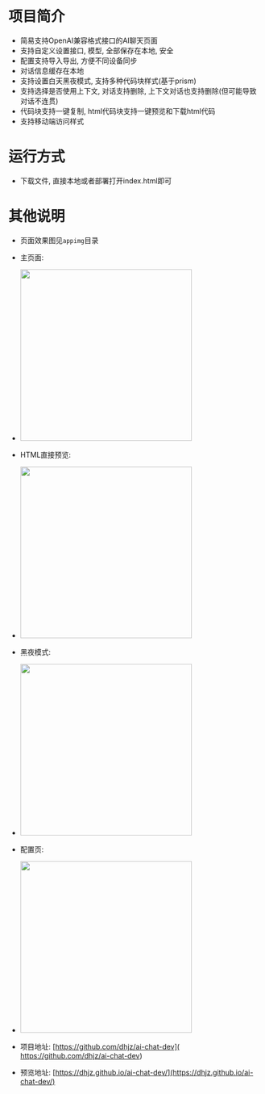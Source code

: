 # 项目简介
- 简易支持OpenAI兼容格式接口的AI聊天页面
- 支持自定义设置接口, 模型, 全部保存在本地, 安全
- 配置支持导入导出, 方便不同设备同步
- 对话信息缓存在本地
- 支持设置白天黑夜模式, 支持多种代码块样式(基于prism)
- 支持选择是否使用上下文, 对话支持删除, 上下文对话也支持删除(但可能导致对话不连贯)
- 代码块支持一键复制, html代码块支持一键预览和下载html代码
- 支持移动端访问样式

# 运行方式
- 下载文件, 直接本地或者部署打开index.html即可


# 其他说明
- 页面效果图见`appimg`目录
- 主页面: 
- <img src="https://gcore.jsdelivr.net/gh/dhjz/ai-chat-dev@master/appimg/app1.jpg" style="width: 340px;"/>
- HTML直接预览: 
- <img src="https://gcore.jsdelivr.net/gh/dhjz/ai-chat-dev@master/appimg/app2.jpg" style="width: 340px;"/>
- 黑夜模式: 
- <img src="https://gcore.jsdelivr.net/gh/dhjz/ai-chat-dev@master/appimg/app3.jpg" style="width: 340px;"/>
- 配置页: 
- <img src="https://gcore.jsdelivr.net/gh/dhjz/ai-chat-dev@master/appimg/app4.jpg" style="width: 340px;"/>

- 项目地址: [https://github.com/dhjz/ai-chat-dev]( https://github.com/dhjz/ai-chat-dev)  
- 预览地址: [https://dhjz.github.io/ai-chat-dev/](https://dhjz.github.io/ai-chat-dev/)
